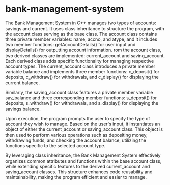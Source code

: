 # bank-management-system
The Bank Management System in C++ manages two types of accounts: savings and current. It uses class inheritance to structure the program, with the account class serving as the base class. The account class contains three private member variables: name, accno, and atype, and it includes two member functions: getAccountDetails() for user input and displayDetails() for outputting account information.
rom the account class, two derived classes are implemented: current_account and saving_account. Each derived class adds specific functionality for managing respective account types. The current_account class introduces a private member variable balance and implements three member functions: c_deposit() for deposits, c_withdraw() for withdrawals, and c_display() for displaying the current balance.

Similarly, the saving_account class features a private member variable sav_balance and three corresponding member functions: s_deposit() for deposits, s_withdraw() for withdrawals, and s_display() for displaying the savings balance.

Upon execution, the program prompts the user to specify the type of account they wish to manage. Based on the user's input, it instantiates an object of either the current_account or saving_account class. This object is then used to perform various operations such as depositing money, withdrawing funds, and checking the account balance, utilizing the functions specific to the selected account type.

By leveraging class inheritance, the Bank Management System effectively organizes common attributes and functions within the base account class, while extending specific features to the derived current_account and saving_account classes. This structure enhances code reusability and maintainability, making the program efficient and easier to manage.
